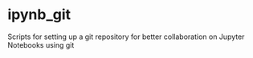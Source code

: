 # ipynb_git
Scripts for setting up a git repository for better collaboration on Jupyter Notebooks using git
